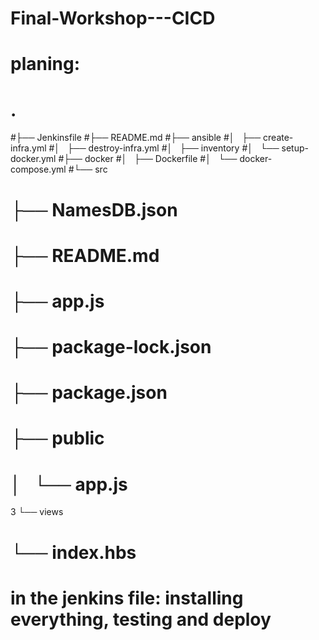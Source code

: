 # Final-Workshop---CICD
# planing:
# .
#├── Jenkinsfile
#├── README.md
#├── ansible
#│   ├── create-infra.yml
#│   ├── destroy-infra.yml
#│   ├── inventory
#│   └── setup-docker.yml
#├── docker
#│   ├── Dockerfile
#│   └── docker-compose.yml
#└── src
#    ├── NamesDB.json
#    ├── README.md
#    ├── app.js
#    ├── package-lock.json
#    ├── package.json
#    ├── public
#    │   └── app.js
3    └── views
#        └── index.hbs 

# in the jenkins file: installing everything, testing and deploy
